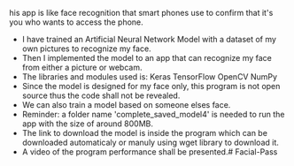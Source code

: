 his app is like face recognition that smart phones use to confirm that it's you who wants to access the phone.
- I have trained an Artificial Neural Network Model with a dataset of my own pictures to recognize my face.
- Then I implemented the model to an app that can recognize my face from either a picture or webcam.
- The libraries and modules used is:
					Keras
					TensorFlow
					OpenCV
					NumPy
- Since the model is designed for my face only, this program is not open source thus the code shall not be revealed.
- We can also train a model based on someone elses face.
- Reminder: a folder name 'complete_saved_model4' is needed to run the app with the size of around 800MB.
- The link to download the model is inside the program which can be downloaded automaticaly or manuly using wget library to download it.
- A video of the program performance shall be presented.# Facial-Pass
